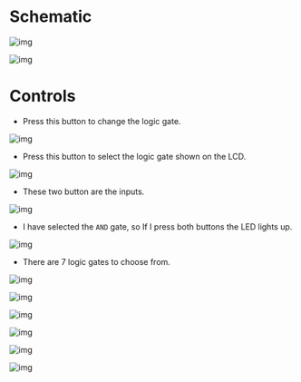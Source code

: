 
# Schematic

![img](https://denniscm.com/static/logic-led-schematic.png)

![img](https://denniscm.com/static/logic-led-1.png)


# Controls

-   Press this button to change the logic gate.

![img](https://denniscm.com/static/logic-led-2.png)

-   Press this button to select the logic gate shown on the LCD.

![img](https://denniscm.com/static/logic-led-3.png)

-   These two button are the inputs.

![img](https://denniscm.com/static/logic-led-4.png)

-   I have selected the `AND` gate, so If I press both buttons the LED lights up.

![img](https://denniscm.com/static/logic-led-5.png)

-   There are 7 logic gates to choose from.

![img](https://denniscm.com/static/logic-led-6.png)

![img](https://denniscm.com/static/logic-led-7.png)

![img](https://denniscm.com/static/logic-led-8.png)

![img](https://denniscm.com/static/logic-led-9.png)

![img](https://denniscm.com/static/logic-led-10.png)

![img](https://denniscm.com/static/logic-led-11.png)

